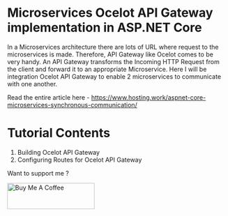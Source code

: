 # Microservices Ocelot API Gateway implementation in ASP.NET Core
In a Microservices architecture there are lots of URL where request to the microservices is made. Therefore, API Gateway like Ocelot comes to be very handy. An API Gateway transforms the Incoming HTTP Request from the client and forward it to an appropriate Microservice. Here I will be integration Ocelot API Gateway to enable 2 microservices to communicate with one another.

Read the entire article here - https://www.hosting.work/aspnet-core-microservices-synchronous-communication/

# Tutorial Contents
1. Building Ocelot API Gateway
2. Configuring Routes for Ocelot API Gateway

Want to support me ?

<a href="https://www.buymeacoffee.com/YogYogi" target="_blank"><img src="https://cdn.buymeacoffee.com/buttons/v2/default-yellow.png" alt="Buy Me A Coffee" width="200"  style="height: 60px !important;width: 200px !important;" ></a>

